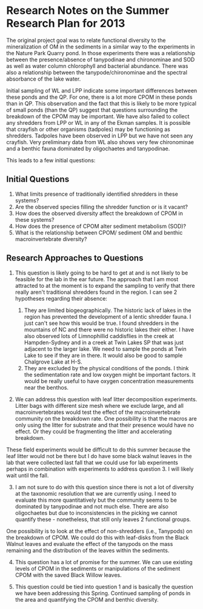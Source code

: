 # Research Notes on the Summer Research Plan for 2013

The original project goal was to relate functional diversity to the mineralization of OM in the sediments in a similar way to the experiments in the Nature Park Quarry pond.  In those experiments there was a relationship between the presence/absence of tanypodinae and chironominae and SOD as well as water column chlorophyll and bacterial abundance.  There was also a relationship between the tanypode/chironominae and the spectral absorbance of the lake water.

Initial sampling of WL and LPP indicate some important differences between these ponds and the QP.  For one, there is a lot more CPOM in these ponds than in QP.  This observation and the fact that this is likely to be more typical of small ponds (than the QP) suggest that questions surrounding the breakdown of the CPOM may be important.  We have also failed to collect any shredders from LPP or WL in any of the Ekman samples.  It is possible that crayfish or other organisms (tadpoles) may be functioning as shredders.  Tadpoles have been observed in LPP but we have not seen any crayfish.  Very preliminary data from WL also shows very few chironominae and a benthic fauna dominated by oligochaetes and tanypodinae.

This leads to a few initial questions:

## Initial Questions

1. What limits presence of traditionally identified shredders in these systems?
2. Are the observed species filling the shredder function or is it vacant?
3. How does the observed diversity affect the breakdown of CPOM in these systems?
4. How does the presence of CPOM alter sediment metabolism (SOD)?
5. What is the relationship between CPOM/ sediment OM and benthic macroinvertebrate diversity?

## Research Approaches to Questions

1. This question is likely going to be hard to get at and is not likely to be feasible for the lab in the ear future.  The approach that I am most attracted to at the moment is to expand the sampling to verify that there really aren't traditional shredders found in the region.  I can see 2 hypotheses regarding their absence: 
    1. They are limited biogeographically. The historic lack of lakes in the region has prevented the development of a lentic shredder fauna.  I just can't see how this would be true.  I found shredders in the mountains of NC and there were no historic lakes their either. I have also observed lots of Limnophillid caddisflies in the creek at Hampden-Sydney and in a creek at Twin Lakes SP that was just adjacent to the larger lake.  We need to sample the ponds at Twin Lake to see if they are in there. It would also be good to sample Chalgrove Lake at H-S.
    2. They are excluded by the physical conditions of the ponds.  I think the sedimentation rate and low oxygen might be important factors. It would be really useful to have oxygen concentration measurements near the benthos.

2. We can address this question with leaf litter decomposition experiments.  Litter bags with different size mesh where we exclude large, and all macroinvertebrates would test the effect of the macroinvertebrate community on the breakdown rate.  One possibility is that the macros are only using the litter for substrate and that their presence would have no effect.  Or they could be fragmenting the litter and accelerating breakdown.

These field experiments would be difficult to do this summer because the leaf litter would not be there but I do have some black walnut leaves in the lab that were collected last fall that we could use for lab experiments perhaps in combination with experiments to address question 3. I will likely wait until the fall.

3. I am not sure to do with this question since there is not a lot of diversity at the taxonomic resolution that we are currently using.  I need to evaluate this more quantitatively but the community seems to be dominated by tanypodinae and not much else.  There are also oligochaetes but due to inconsistencies in the picking we cannot quantify these - nonetheless, that still only leaves 2 functional groups. 

One possibility is to look at the effect of non-shredders (i.e., Tanypods) on the breakdown of CPOM.  We could do this with leaf-disks from the Black Walnut leaves and evaluate the effect of the tanypods on the mass remaining and the distribution of the leaves within the sediments.

4. This question has a lot of promise for the summer.  We can use existing levels of CPOM in the sediments or manipulations of the sediment CPOM with the saved Black Willow leaves.

5. This question could be tied into question 1 and is basically the question we have been addressing this Spring.  Continued sampling of ponds in the area and quantifying the CPOM and benthic diversity.  
